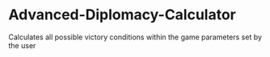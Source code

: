 # Advanced-Diplomacy-Calculator
Calculates all possible victory conditions within the game parameters set by the user 

